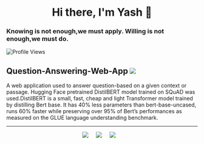 <h1 align="center"> Hi there, I'm Yash 👋 </h1>

### Knowing is not enough,we must apply. Willing is not enough,we must do.
![Profile Views](https://komarev.com/ghpvc/?username=yashkim77)

## Question-Answering-Web-App <a href="https://github.com/yashkim77/question-answering-web-app"><img src="https://img.icons8.com/wired/36/000000/link.png"/></a>

A web application used to answer question-based on a given context or passage.
Hugging Face pretrained DistilBERT model trained on SQuAD was used.DistilBERT is a small, fast, cheap and light Transformer model trained by distilling Bert base. It has 40% less parameters than bert-base-uncased, runs 60% faster while preserving over 95% of Bert’s performances as measured on the GLUE language understanding benchmark.

--- 

<p align="center">
 <a href="https://www.linkedin.com/in/yashkimtani77/"><img src="https://img.shields.io/badge/linkedin-%230077B5.svg?&style=for-the-badge&logo=linkedin&logoColor=white" /></a>&nbsp;&nbsp;&nbsp;&nbsp;
<a href="https://www.instagram.com/yash_kimtani/"><img src="https://img.shields.io/badge/instagram-%23D14836.svg?&style=for-the-badge&logo=instagram&logoColor=white" /></a>&nbsp;&nbsp;&nbsp;&nbsp;
<a href="https://twitter.com/YKimtani"><img src="https://img.shields.io/badge/twitter-%231DA1F2.svg?&style=for-the-badge&logo=twitter&logoColor=white" /></a>&nbsp;&nbsp;&nbsp;&nbsp;
<p>

